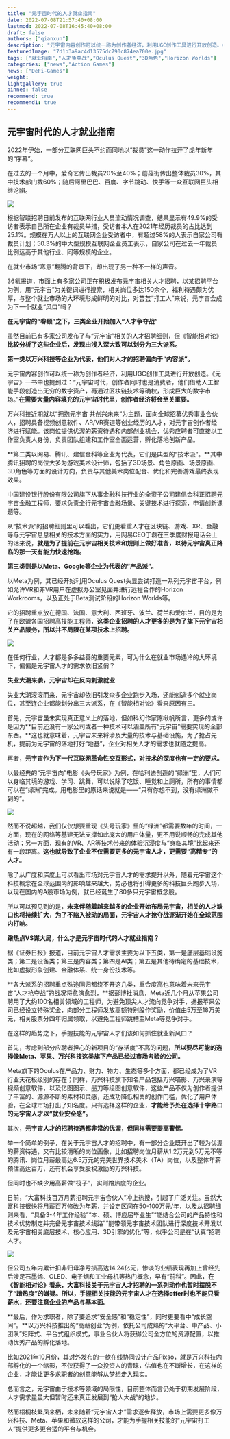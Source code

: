 ```yaml
---
title: "元宇宙时代的人才就业指南"
date: 2022-07-08T21:57:40+08:00
lastmod: 2022-07-08T16:45:40+08:00
draft: false
authors: ["qianxun"]
description: "元宇宙内容创作可以统一称为创作者经济，利用UGC创作工具进行开放创造。《元宇宙》一书中也提到过：“元宇宙时代，创作者同时也是消费者，他们借助人工智能手段创造出无穷的数字资产，再通过区块链技术等确权，形成巨大的数字市场。”**在需要大量内容填充的元宇宙时代里，创作者经济将会至关重要。"
featuredImage: "7d1b3a9ac4d13575dc790c874ea700e.jpg"
tags: ["就业指南","人才争夺战","Oculus Quest","3D角色","Horizon Worlds"]
categories: ["news","Action Games"]
news: ["DeFi-Games"]
weight: 
lightgallery: true
pinned: false
recommend: true
recommend1: true
---
```


## 元宇宙时代的人才就业指南

2022年伊始，一部分互联网巨头不约而同地以“裁员”这一动作拉开了虎年新年的“序幕”。





在过去的一个月中，爱奇艺传出裁员20%至40%；蘑菇街传出整体裁员30%，其中技术部门裁60%；随后阿里巴巴、百度、字节跳动、快手等一众互联网巨头相继沦陷。



![](7d1b3a9ac4d13575dc790c874ea700e.jpg)



根据智联招聘日前发布的互联网行业人员流动情况调查，结果显示有49.9%的受访者表示自己所在企业有裁员举措，受访者本人在2021年经历裁员的占比达到25.1%。规模在万人以上的互联网企业受访者中，有超过58%的人表示自家公司有裁员计划；50.3%的中大型规模互联网企业员工表示，自家公司在过去一年裁员比例远高于其他行业、同等规模的企业。





在就业市场“寒意”翻腾的背景下，却出现了另一种不一样的声音。





36氪报道，市面上有多家公司正在积极发布元宇宙相关人才招聘，以某招聘平台为例，用“元宇宙”为关键词进行搜索，相关岗位多达150余个，福利待遇颇为优厚，与整个就业市场的大环境形成鲜明的对比，对芸芸“打工人”来说，元宇宙会成为下一个就业“风口”吗？





**在元宇宙的“眷顾”之下，三类企业开始加入“人才争夺战”**





虽然目前已有多家公司发布了与“元宇宙”相关的人才招聘细则，但《智能相对论》**比较分析了这些企业后，发现由浅入深大致可以划分为三大派系。**





**第一类以万兴科技等企业为代表，他们对人才的招聘偏向于“内容派”。**





元宇宙内容创作可以统一称为创作者经济，利用UGC创作工具进行开放创造。《元宇宙》一书中也提到过：“元宇宙时代，创作者同时也是消费者，他们借助人工智能手段创造出无穷的数字资产，再通过区块链技术等确权，形成巨大的数字市场。”**在需要大量内容填充的元宇宙时代里，创作者经济将会至关重要。**





万兴科技近期就以“拥抱元宇宙 共创兴未来”为主题，面向全球招募优秀事业合伙人，招聘具备视频创意软件、AR/VR赛道等创业经历的人才，对元宇宙创作者经济进行赋能。该岗位提供优渥的薪资待遇和内部创业机会，优秀应聘者可直接以工作室负责人身份，负责团队组建和工作室全面运营，孵化落地创新产品。



**第二类以网易、腾讯、建信金科等企业为代表，它们是典型的“技术派”。**其中腾讯招聘的岗位大多为游戏美术设计师，包括了3D场景、角色原画、场景原画、3D角色等方面的设计方向，负责与其他美术岗位配合、优化和完善游戏最终表现效果。





中国建设银行股份有限公司旗下从事金融科技行业的全资子公司建信金科正招聘元宇宙金融工程师，要求负责全行元宇宙金融场景、关键技术进行探索，申请创新课题等。





从“技术派”的招聘细则里可以看出，它们更看重人才在区块链、游戏、XR、金融等与元宇宙息息相关的技术方面的实力，用网易CEO丁磊在三季度财报电话会上的话来说，**就是为了提前在元宇宙相关技术和规则上做好准备，以待元宇宙真正降临的那一天有能力快速抢跑。**





**第三类则是以Meta、Google等企业为代表的“产品派”。**





以Meta为例，其已经开始利用Oculus Quest头显尝试打造一系列元宇宙平台，例如允许VR和非VR用户在虚拟办公室见面并进行远程合作的Horizon Workrooms，以及正处于Beta测试阶段的Horizon Worlds等。





它的招聘重点放在德国、法国、意大利、西班牙、波兰、荷兰和爱尔兰，目的是为了在欧盟各国招聘高技能工程师，**这类企业招聘的人才更多的是为了旗下元宇宙相关产品服务，所以并不局限在某项技术上招聘。**



![](169fede82d7a86fbf4ad413c84b5707.png)





在任何行业，人才都是多多益善的重要元素，可为什么在就业市场遇冷的大环境下，偏偏是元宇宙人才的需求依旧紧俏？





**失业大潮来袭，元宇宙却在反向刺激就业**





失业大潮滚滚而来，元宇宙却依旧引发众多企业跑步入场，还能创造多个就业岗位，甚至连企业都能划分出三大派系，在《智能相对论》看来原因有三。





首先，元宇宙虽未实现真正意义上的落地，但如科幻作家陈楸帆所言，更多的或许是因为**目前还没有一家公司或者一种技术可以涵盖所有“元宇宙”需要实现的全部东西。**这也就意味着，元宇宙未来将涉及大量的技术与基础设施，为了抢占先机，提前为元宇宙的落地打好“地基”，企业对相关人才的需求也就随之提高。





再者，**元宇宙作为下一代互联网革命性交互形式，对技术的深度也有一定的要求。**





以最经典的“元宇宙向”电影《头号玩家》为例，在哈利迪创造的“绿洲”里，人们可以身临其境的游戏、学习、跳舞，可以说除了吃饭、睡觉和上厕所，所有的事情都可以在“绿洲”完成。用电影里的原话来说就是——“只有你想不到，没有绿洲做不到的”。

![](1d1ab064553cba1448d6cf7a080349e.jpg)



然而不说超越，我们仅仅想要重现《头号玩家》里的“绿洲”都需要数年的时间，一方面，现在的网络等基建无法支撑如此庞大的用户体量，更不用说顺畅的完成其他活动；另一方面，现有的VR、AR等技术带来的体验沉浸度与“身临其境”比起来还有一段距离。**这也就导致了企业不仅需要更多的元宇宙人才，更需要“高精专”的人才。**





除了从广度和深度上可以看出市场对元宇宙人才的需求提升以外，随着元宇宙这个科技概念在全球范围内的影响越来越大，势必也将引得更多的科技巨头跑步入场，以现在国内的A股市场为例，就已经诞生了80多只元宇宙概念股。





所以可以预见到的是，**未来伴随着越来越多的企业开始布局元宇宙，相关的人才缺口也将持续扩大，为了不陷入被动的局面，元宇宙人才抢夺战逐渐开始在全球范围内打响。**





**蹭热点VS谋大局，什么才是元宇宙时代的人才就业指南？**





据《证券日报》报道，目前元宇宙人才需求主要为以下五类，第一是底层基础设施类；第二是设备类；第三是内容类；第四是AI类；第五是其他待确定的基础技术，比如虚拟形象创建、金融体系、统一身份技术等。





**各大派系的招聘重点殊途同归都绕不开这几类，重合度高也意味着未来元宇宙“人才抢夺战”的战况将愈演愈烈，**据彭博社消息，Meta近几个月从苹果公司聘用了大约100名相关领域的工程师，为避免顶尖人才流向竞争对手，据报苹果公司已经设立特殊奖金，向部分工程师发放高额特别股作奖励，价值由5万至18万美元，相关股票分四年归属领取，以避免工程师跳槽至Meta等竞争对手。





在这样的趋势之下，手握技能的元宇宙人才们该如何抓住就业新风口？





首先，考虑到部分应聘者担心的新项目的“存活度”不高的问题，**所以要尽可能的选择像Meta、苹果、万兴科技这类旗下产品已经过市场考验的公司。**





Meta旗下的Oculus在产品力、财力、物力、生态等多个方面，都已经成为了VR行业天花板级别的存在；同样，万兴科技旗下知名产品包括万兴喵影、万兴录演等视频创意软件，以及亿图图示、墨刀等绘图创意软件，这些产品不仅为创作者提供了丰富的、源源不断的素材和灵感，还成功降低相关的创作门槛，优化了用户体验，在全球市场打出了知名度。只有选择这样的企业，**才能给予处在选择十字路口的元宇宙人才以“就业安全感”。**





其次，**元宇宙人才的招聘待遇都非常的优渥，但同样需要提高警惕。**





举一个简单的例子，在关于元宇宙人才的招聘中，有一部分企业既开出了较为优渥的薪资待遇，又有比较清晰的岗位画像，比如招聘岗位月薪从1.2万元到5万元不等的腾讯、岗位月薪最高达6.5万元的完美世界技术美术（TA）岗位，以及整体年薪预估高达百万，还有机会享受股权激励的万兴科技。





但同时也不缺少用高薪做“筏子”，实则蹭热度的企业。





日前，“大富科技百万月薪招聘元宇宙合伙人”冲上热搜，引起了广泛关注。虽然大富科技很快将月薪百万修改为年薪，并设定区间在50-100万元/年，以及从招聘细则来看，“具备3-4年工作经验”“本、硕、博应届毕业生”“能结合公司的产品特性和技术优势制定并完备元宇宙技术线路”“能带领元宇宙技术团队进行深度技术开发以及元宇宙相关底层技术、核心应用、3D引擎的优化”等，似乎公司是在“认真”招聘人才。



![](f05b6241d4fe6bfbea63d9508c5676e.png)



但公司五年内累计扣非归母净亏损高达14.24亿元，惨淡的业绩表现再加上曾经先后涉足石墨烯、OLED、电子烟和工业母机等热门概念，早有“前科”。因此，**在《智能相对论》看来，大富科技关于元宇宙人才招聘的一系列动作也暂时摆脱不了“蹭热度”的嫌疑。所以，手握相关技能的元宇宙人才在选择offer时也不能只看薪水，还要注意企业的产品与基本面。**





**最后，作为求职者，除了要追求“安全感”和“稳定性”，同时更要看中“成长空间”。**以万兴科技推出的“高薪创业”为例，依托公司成熟的“大平台、中产品、小团队”矩阵式、平台式组织模式，事业合伙人将获得公司全方位的资源配置，以推动优秀产品的孵化落地。





比如2021年10月份，其对外发布的一款在线协同设计产品Pixso，就是万兴科技内部孵化的一个缩影，不仅获得了一众投资人的青睐，估值也在不断增长，在这样的企业，才能让更多求职者的创意能够从梦想走入现实。





总而言之，元宇宙由于技术等领域的局限性，目前整体而言仍处于初期发展阶段，人才需求量虽大但暂时还未真正发展到“抢人大战”的地步。





然而梧桐枝繁凤来栖，未来随着“元宇宙人才”需求逐步释放，市场上需要更多像万兴科技、Meta、苹果和微软这样的公司，才能为手握相关技能的“元宇宙打工人”提供更多更合适的平台与机会。